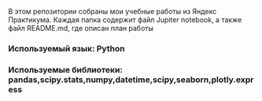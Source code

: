 В этом репозитории собраны мои учебные работы из Яндекс Практикума.
Каждая папка содержит файл Jupiter notebook, а также файл README.md, где описан план работы

### Используемый язык: Python

### Используемые библиотеки: pandas,scipy.stats,numpy,datetime,scipy,seaborn,plotly.express
